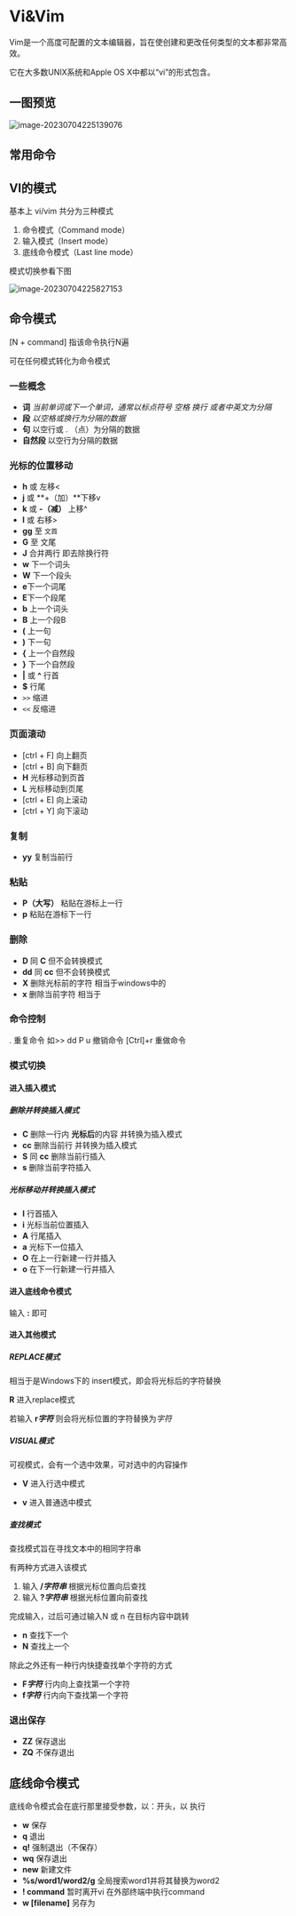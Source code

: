 # Vi&Vim

Vim是一个高度可配置的文本编辑器，旨在使创建和更改任何类型的文本都非常高效。

它在大多数UNIX系统和Apple OS X中都以“vi”的形式包含。

## 一图预览

![image-20230704225139076](image\image-20230704225139076.png)



## 常用命令



## VI的模式

基本上 vi/vim 共分为三种模式

1. 命令模式（Command mode）
2. 输入模式（Insert mode）
3. 底线命令模式（Last line mode）

模式切换参看下图

![image-20230704225827153](image\image-20230704225827153.png)





## 命令模式

[N + command] 指该命令执行N遍

<Esc> 可在任何模式转化为命令模式

### 一些概念

- **词** *当前单词或下一个单词，通常以标点符号 空格 换行 或者中英文为分隔*
- **段** *以空格或换行为分隔的数据*
- **句**  以空行或  . （点）为分隔的数据
- **自然段** 以空行为分隔的数据

### 光标的位置移动

- **h**  或 <Backspace> 左移<  
- **j** 或  **+（加）**下移v
- **k** 或 **-（减）** 上移^
- **l** 或  <space> 右移>
- **gg** 至 `文首`
- **G** 至 文尾
- **J** 合并两行 即去除换行符
- **w** 下一个词头
- **W** 下一个段头
- **e**下一个词尾	
- **E**下一个段尾
- **b** 上一个词头
- **B** 上一个段B
- **(**  上一句
- **)**  下一句
- **{** 上一个自然段
- **}** 下一个自然段
- **|** 或 **^**  行首
- **$** 行尾
- `>>` 缩进
- `<<` 反缩进



### 页面滚动

- [ctrl + F]  向上翻页 
- [ctrl + B]  向下翻页
- **H** 光标移动到页首
- **L** 光标移动到页尾
- [ctrl + E]  向上滚动
- [ctrl + Y]  向下滚动

### **复制**

- **yy** 复制当前行

### **粘贴**

- **P（大写）** 粘贴在游标上一行 	
- **p** 粘贴在游标下一行

### **删除**

- **D** 同 **C** 但不会转换模式
- **dd** 同 **cc**  但不会转换模式
- **X**  删除光标前的字符 相当于windows中的 <Backspace>
- **x** 删除当前字符 相当于 <delete> 

### 命令控制

. 重复命令 如>> dd P
u 撤销命令	[Ctrl]+r 重做命令



### 模式切换

#### 进入插入模式

##### 删除并转换插入模式

- **C**   删除一行内 **光标后**的内容 并转换为插入模式
- **cc** 删除当前行  并转换为插入模式
- **S** 同 **cc** 删除当前行插入
- **s** 删除当前字符插入

##### 光标移动并转换插入模式

- **I** 行首插入		
- **i** 光标当前位置插入
- **A** 行尾插入
- **a** 光标下一位插入
- **O** 在上一行新建一行并插入
- **o** 在下一行新建一行并插入



#### 进入底线命令模式

 输入 **:** 即可



#### 进入其他模式

##### REPLACE模式

相当于是Windows下的 insert模式，即会将光标后的字符替换

**R** 进入replace模式	

若输入 **r*字符*** 则会将光标位置的字符替换为*字符*



##### VISUAL模式

可视模式，会有一个选中效果，可对选中的内容操作

- **V** 进入行选中模式

- **v** 进入普通选中模式

##### 查找模式

查找模式旨在寻找文本中的相同字符串

有两种方式进入该模式

1. 输入 **/*字符串*** 根据光标位置向后查找
2. 输入 **?*字符串*** 根据光标位置向前查找

<Enter> 完成输入，过后可通过输入N 或 n 在目标内容中跳转

- **n** 查找下一个	
- **N** 查找上一个

除此之外还有一种行内快捷查找单个字符的方式

- **F*字符***  行内向上查找第一个字符
- **f*字符***  行内向下查找第一个字符



### 退出保存

- **ZZ** 保存退出
- **ZQ** 不保存退出





## 底线命令模式

底线命令模式会在底行那里接受参数，以：开头，以<Enter> 执行

- **w** 保存
- **q** 退出
- **q!** 强制退出（不保存）
- **wq** 保存退出
- **new** 新建文件
- **%s/word1/word2/g** 全局搜索word1并将其替换为word2
- **! command**  暂时离开vi 在外部终端中执行command
- **w [filename]** 另存为
